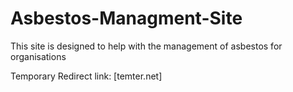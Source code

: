 # Asbestos-Managment-Site
This site is designed to help with the management of asbestos for organisations

Temporary Redirect link: [temter.net]
